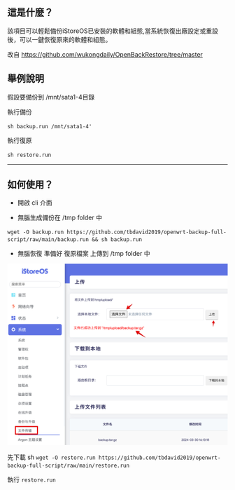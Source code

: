 ##  這是什麼？

該項目可以輕鬆備份iStoreOS已安裝的軟體和組態,當系統恢復出廠設定或重設後，可以一鍵恢復原來的軟體和組態。

改自 https://github.com/wukongdaily/OpenBackRestore/tree/master


## 舉例說明 

假設要備份到 /mnt/sata1-4目錄

執行備份

``
 sh backup.run /mnt/sata1-4' 
``


執行復原

``
 sh restore.run
``

---
## 如何使用？

- 開啟 cli 介面

- 無腦生成備份在 /tmp folder 中

``
wget -O backup.run https://github.com/tbdavid2019/openwrt-backup-full-script/raw/main/backup.run && sh backup.run
``

- 無腦恢復 
準備好 復原檔案 上傳到 /tmp folder 中

![alt text](image.png)

先下載 sh 
``
wget -O restore.run https://github.com/tbdavid2019/openwrt-backup-full-script/raw/main/restore.run
``

執行 
``
restore.run
``

